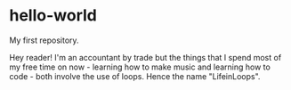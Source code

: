 # hello-world
My first repository. 

Hey reader! I'm an accountant by trade but the things that I spend most of my free time on now - learning how to make music and learning how to code - both involve the use of loops. Hence the name "LifeinLoops". 
